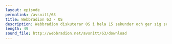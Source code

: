 ```yaml
---
layout: episode
permalink: /avsnitt/63
title: Webbradion 63 - OS
description: Webbradion diskuterar OS i hela 15 sekunder och ger sig sedan in på riktiga ämnen istället. Safari har kommit i version 6 och David har bytt efternamn.
length: 49
sound_file: http://webbradion.net/avsnitt/63/download
---
```



